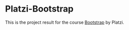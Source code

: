 # Platzi-Bootstrap

This is the project result for the course [Bootstrap](https://platzi.com/clases/bootstrap/) by Platzi.
